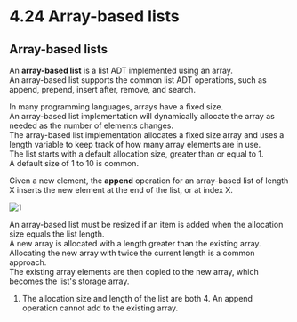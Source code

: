 # 4.24 Array-based lists

## Array-based lists
An **array-based list** is a list ADT implemented using an array.   
An array-based list supports the common list ADT operations, such as append, prepend, insert after, remove, and search.   

In many programming languages, arrays have a fixed size.   
An array-based list implementation will dynamically allocate the array as needed as the number of elements changes.   
The array-based list implementation allocates a fixed size array and uses a length variable to keep track of how many array elements are in use.   
The list starts with a default allocation size, greater than or equal to 1.   
A default size of 1 to 10 is common.   

Given a new element, the **append** operation for an array-based list of length X inserts the new element at the end of the list, or at index X.

![1](https://github.com/ijaejun1025/CIS223-Algorithms/assets/154036705/2e4a6acb-043c-43aa-b89b-6f109f7f2bc4)

An array-based list must be resized if an item is added when the allocation size equals the list length.   
A new array is allocated with a length greater than the existing array.   
Allocating the new array with twice the current length is a common approach.   
The existing array elements are then copied to the new array, which becomes the list's storage array.   

1. The allocation size and length of the list are both 4. An append operation cannot add to the existing array.

